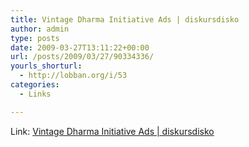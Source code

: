 ```yaml
---
title: Vintage Dharma Initiative Ads | diskursdisko
author: admin
type: posts
date: 2009-03-27T13:11:22+00:00
url: /posts/2009/03/27/90334336/
yourls_shorturl:
  - http://lobban.org/i/53
categories:
  - Links

---
```

Link: [Vintage Dharma Initiative Ads | diskursdisko][1]

 [1]: http://www.diskursdisko.de/2009/03/vintage-dharma-initiative-ads/